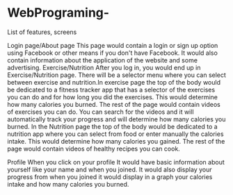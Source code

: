 # WebPrograming-

List of features, screens

Login page/About page
	This page would contain a login or sign up option using Facebook or other means if you don't have Facebook. It would also contain information about the application of the website and some advertising. 
Exercise/Nutrition
	After you log in, you would end up in  Exercise/Nutrition page.  There will be a selector menu where you can select between exercise and nutrition.In exercise page the top of the body would be dedicated to a fitness tracker app that has a selector of the exercises you can do and for how long you did the exercises. This would determine how many calories you burned. The rest of the page would contain videos of exercises you can do. You can search for the videos and it will automatically track your progress and will determine how many calories you burned. 
	In the Nutrition page the top of the body would be dedicated to a nutrition app where you can select from food or enter manually the calories intake. This would determine how many calories you gained. The rest of the page would contain videos of healthy recipes you can cook. 

Profile 
	When you click on your profile It would have basic information about yourself like your name and when you joined. It would also display your progress from when you joined it would display in a graph your  calories intake and how many calories you burned.    
 

